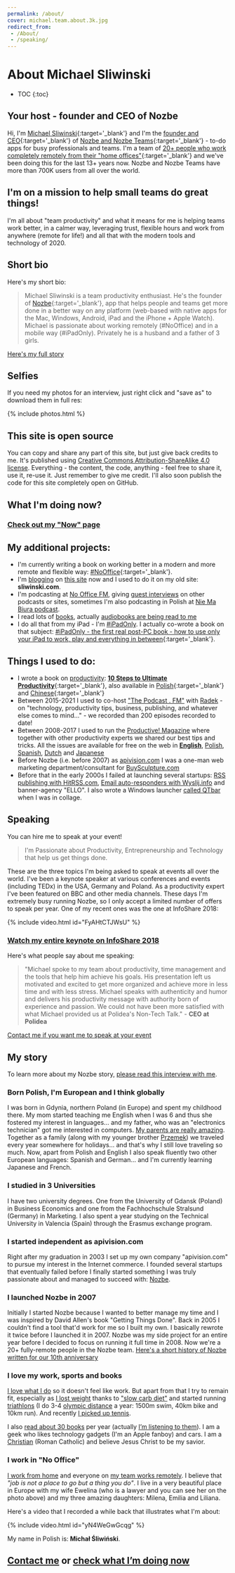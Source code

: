 ```yaml
---
permalink: /about/
cover: michael.team.about.3k.jpg
redirect_from:
 - /About/
 - /speaking/
---
```


# About Michael Sliwinski

* TOC
{:toc}

## Your host - founder and CEO of Nozbe

Hi, I'm [Michael Sliwinski](/){:target='_blank'} and I'm the [founder and CEO](https://michael.gratis/nozbemichael){:target='_blank'} of [Nozbe and Nozbe Teams](https://michael.gratis/nozbe){:target='_blank'} - to-do apps for busy professionals and teams. I'm <leading></leading> a team of [20+ people who work completely remotely from their "home offices"](https://nozbe.com/about?a=mike){:target='_blank'} and we've been doing this for the last 13+ years now. Nozbe and Nozbe Teams have more than 700K users from all over the world.

## I'm on a mission to help small teams do great things!

I'm all about "team productivity" and what it means for me is helping teams work better, in a calmer way, leveraging trust, flexible hours and work from anywhere (remote for life!) and all that with the modern tools and technology of 2020.

## Short bio

Here's my short bio:

> Michael Sliwinski is a team productivity enthusiast. He's the founder of [Nozbe](https://michael.gratis/nozbe){:target='_blank'}, app that helps people and teams get more done in a better way on any platform (web-based with native apps for the Mac, Windows, Android, iPad and the iPhone + Apple Watch). Michael is passionate about working remotely (#NoOffice) and in a mobile way (#iPadOnly). Privately he is a husband and a father of 3 girls.

[Here's my full story](https://michael.team/about/#my-story)

## Selfies

If you need my photos for an interview, just right click and "save as" to download them in full res:

{% include photos.html %}

## This site is open source

You can copy and share any part of this site, but just give back credits to me. It's published using [Creative Commons Attribution-ShareAlike 4.0 license](/license). Everything - the content, the code, anything - feel free to share it, use it, re-use it. Just remember to give me credit. I'll also soon publish the code for this site completely open on GitHub.

## What I'm doing now?

### [Check out my "Now" page](/now/)

## My additional projects:

* I'm currently writing a book on working better in a modern and more remote and flexible way: [#NoOffice](https://nooffice.org){:target='_blank'}.
* I'm [blogging](/blogging) on [this site](/archive/) now and I used to do it on my old site: **sliwinski.com**.
* I'm podcasting at [No Office FM](/noofficefm/), giving [guest interviews](/guest/) on other podcasts or sites, sometimes I'm also podcasting in Polish at [Nie Ma Biura podcast](/pl/niemabiura/).
* I read lots of [books](/books/), actually [audiobooks are being read to me](/reading/)
* I do all that from my iPad - I'm [#iPadOnly](/ipadonly/). I actually co-wrote a book on that subject: [#iPadOnly - the first real post-PC book - how to use only your iPad to work, play and everything in between](https://ipadonly.com){:target='_blank'}.

## Things I used to do:

* I wrote a book on [productivity](/productivity): [**10 Steps to Ultimate Productivity**](https://productivitycourse.com){:target='_blank'}, also available in [Polish](https://kursproduktywnosci.pl){:target='_blank'} and [Chinese](https://10steps.tw){:target='_blank'}
* Between 2015-2021 I used to co-host ["The Podcast . FM"](/podcast) with [Radek](https://michael.gratis/radex) - on "technology, productivity tips, business, publishing, and whatever else comes to mind..." - we recorded than 200 episodes recorded to date!
* Between 2008-2017 I used to run the [Productive! Magazine](http://productivemag.com/issues) where together with other productivity experts we shared our best tips and tricks. All the issues are available for free on the web in **[English](http://productivemag.com)**, [Polish](http://productivemag.pl), [Spanish](http://productivemag.es), [Dutch](http://productivemag.nl) and [Japanese](http://productivemag.jp)
* Before Nozbe (i.e. before 2007) as [apivision.com](http://apivision.com) I was a one-man web marketing department/consultant for [BuySculpture.com](https://buysculpture.com)
* Before that in the early 2000s I failed at launching several startups: [RSS publishing with HitRSS.com](/hitrss/), [Email auto-responders with Wyslij.info](http://wyslij.info) and banner-agency "ELLO". I also wrote a Windows launcher [called QTbar](/qtbar/) when I was in collage.

## Speaking

You can hire me to speak at your event!

> I'm Passionate about Productivity, Entrepreneurship and Technology that help us get things done.

These are the three topics I'm being asked to speak at events all over the world. I've been a keynote speaker at various conferences and events (including TEDx) in the USA, Germany and Poland. As a productivity expert I've been featured on BBC and other media channels. These days I'm extremely busy running Nozbe, so I only accept a limited number of offers to speak per year. One of my recent ones was the one at InfoShare 2018:

{% include video.html id="FyAHtCTJWsU" %}

### [Watch my entire keynote on InfoShare 2018](/infoshare/)

Here's what people say about me speaking:

> "Michael spoke to my team about productivity, time management and the tools that help him achieve his goals. His presentation left us motivated and excited to get more organized and achieve more in less time and with less stress. Michael speaks with authenticity and humor and delivers his productivity message with authority born of experience and passion. We could not have been more satisfied with what Michael provided us at Polidea's Non-Tech Talk." - **CEO at Polidea**

[Contact me if you want me to speak at your event](/contact)

## My story

To learn more about my Nozbe story, [please read this interview with me](/interview).

### Born Polish, I'm European and I think globally

I was born in Gdynia, northern Poland (in Europe) and spent my childhood there. My mom started teaching me English when I was 6 and thus she fostered my interest in languages... and my father, who was an "electronics technician" got me interested in computers. [My parents are really amazing](/parents). Together as a family (along with my younger brother [Przemek](http://smart-mod.pl)) we traveled every year somewhere for holidays... and that's why I still love traveling so much. Now, apart from Polish and English I also speak fluently two other European languages: Spanish and German... and I'm currently learning Japanese and French.

### I studied in 3 Universities

I have two university degrees. One from the University of Gdansk (Poland) in Business Economics and one from the Fachhochschule Stralsund (Germany) in Marketing. I also spent a year studying on the Technical University in Valencia (Spain) through the Erasmus exchange program.

### I started independent as apivision.com

Right after my graduation in 2003 I set up my own company "apivision.com" to pursue my interest in the Internet commerce. I founded several startups that eventually failed before I finally started something I was truly passionate about and managed to succeed with: [Nozbe](/nozbe).

### I launched Nozbe in 2007

Initially I started Nozbe because I wanted to better manage my time and I was inspired by David Allen's book "Getting Things Done". Back in 2005 I couldn't find a tool that'd work for me so I built my own. I basically rewrote it twice before I launched it in 2007. Nozbe was my side project for an entire year before I decided to focus on running it full time in 2008. Now we're a 20+ fully-remote people in the Nozbe team. [Here's a short history of Nozbe written for our 10th anniversary](https://nozbe.com/blog/10-years/)

### I love my work, sports and books

[I love what I do](/5-loves/) so it doesn't feel like work. But apart from that I try to remain fit, especially as [I lost weight](/fitness2014/) thanks to ["slow carb diet"](/slow-carb-diet/) and started running [triathlons](/triathlon) (I do 3-4 [olympic distance](/triathlon-list/) a year: 1500m swim, 40km bike and 10km run). And recently [I picked up tennis](/tennis).

I also [read about 30 books](/reading) per year (actually [I’m listening to them](/reading-audiobooks-and-absorbing-content)). I am a geek who likes technology gadgets (I'm an Apple fanboy) and cars. I am a [Christian](/catholic) (Roman Catholic) and believe Jesus Christ to be my savior.

### I work in "No Office"

[I work from home](/office) and everyone on [my team works remotely](/teleworking). I believe that *"job is not a place to go but a thing you do"*. I live in a very beautiful place in Europe with my wife Ewelina (who is a lawyer and you can see her on the photo above) and my three amazing daughters: Milena, Emilia and Liliana.

Here's a video that I recorded a while back that illustrates what I'm about:

{% include video.html id="yN4WeGwGcqg" %}

My name in Polish is: **Michał Śliwiński**.

## [Contact me](/contact) or [check what I’m doing now](/now)
